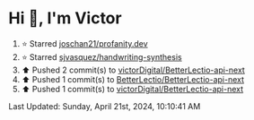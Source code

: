 <h1>Hi 👋, I'm Victor </h1>

<!--RECENT_ACTIVITY:start-->
1. ⭐ Starred [joschan21/profanity.dev](https://github.com/joschan21/profanity.dev)<br>
2. ⭐ Starred [sjvasquez/handwriting-synthesis](https://github.com/sjvasquez/handwriting-synthesis)<br>
3. ⬆️ Pushed 2 commit(s) to [victorDigital/BetterLectio-api-next](https://github.com/victorDigital/BetterLectio-api-next)<br>
4. ⬆️ Pushed 1 commit(s) to [BetterLectio/BetterLectio-api-next](https://github.com/BetterLectio/BetterLectio-api-next)<br>
5. ⬆️ Pushed 1 commit(s) to [victorDigital/BetterLectio-api-next](https://github.com/victorDigital/BetterLectio-api-next)<br>
<!--RECENT_ACTIVITY:end-->

<!--RECENT_ACTIVITY:last_update-->
Last Updated: Sunday, April 21st, 2024, 10:10:41 AM
<!--RECENT_ACTIVITY:last_update_end-->
